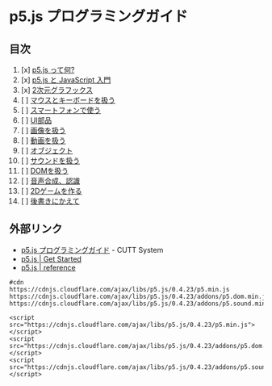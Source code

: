 # p5.js プログラミングガイド

## 目次

1. [x] [p5.js って何?](01/)
2. [x] [p5.js と JavaScript 入門](02/)
3. [x] [2次元グラフックス](03/)
4. [ ] [マウスとキーボードを扱う](04/)
5. [ ] [スマートフォンで使う](05/)
6. [ ] [UI部品](06/)
7. [ ] [画像を扱う](07/)
8. [ ] [動画を扱う](08/)
9. [ ] [オブジェクト](09/)
10. [ ] [サウンドを扱う](10/)
11. [ ] [DOMを扱う](11/)
12. [ ] [音声合成、認識](12/)
13. [ ] [2Dゲームを作る](13/)
14. [ ] [後書きにかえて](14/)


## 外部リンク

- [p5.js プログラミングガイド](http://www.cutt.co.jp/book/978-4-87783-381-7.html) - CUTT System
- [p5.js | Get Started](https://p5js.org/get-started/)
- [p5.js | reference](https://p5js.org/reference/)

```
#cdn
https://cdnjs.cloudflare.com/ajax/libs/p5.js/0.4.23/p5.min.js
https://cdnjs.cloudflare.com/ajax/libs/p5.js/0.4.23/addons/p5.dom.min.js
https://cdnjs.cloudflare.com/ajax/libs/p5.js/0.4.23/addons/p5.sound.min.js

<script src="https://cdnjs.cloudflare.com/ajax/libs/p5.js/0.4.23/p5.min.js"></script>
<script src="https://cdnjs.cloudflare.com/ajax/libs/p5.js/0.4.23/addons/p5.dom.min.js"></script>
<script src="https://cdnjs.cloudflare.com/ajax/libs/p5.js/0.4.23/addons/p5.sound.min.js"></script>
```